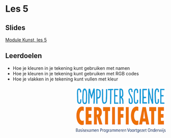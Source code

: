 # Les 5

## Slides  
[Module Kunst, les 5](https://slides.com/vhto/kunst5)

## Leerdoelen
* Hoe je kleuren in je tekening kunt gebruiken met namen
* Hoe je kleuren in je tekening kunt gebruiken met RGB codes
* Hoe je vlakken in je tekening kunt vullen met kleur

<img src="../../img/logoCSCert_10cm.jpg" align="right">